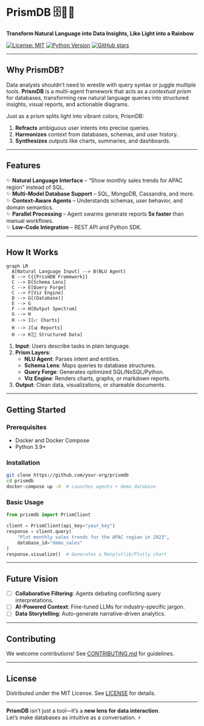 # PrismDB 🗄️🤖📂

**Transform Natural Language into Data Insights, Like Light into a Rainbow**

[![License: MIT](https://img.shields.io/badge/License-MIT-blue.svg)](https://opensource.org/licenses/MIT)
[![Python Version](https://img.shields.io/badge/Python-3.9%2B-blue)](https://www.python.org/)
[![GitHub stars](https://img.shields.io/github/stars/nexiouscaliver/Prism-DB?style=social)](https://github.com/nexiouscaliver/Prism-DB)

---

## **Why PrismDB?**  
Data analysts shouldn’t need to wrestle with query syntax or juggle multiple tools. **PrismDB** is a multi-agent framework that acts as a *contextual prism* for databases, transforming raw natural language queries into structured insights, visual reports, and actionable diagrams.  

Just as a prism splits light into vibrant colors, PrismDB:  
1. **Refracts** ambiguous user intents into precise queries.  
2. **Harmonizes** context from databases, schemas, and user history.  
3. **Synthesizes** outputs like charts, summaries, and dashboards.  

---

## **Features**  
✨ **Natural Language Interface** – “Show monthly sales trends for APAC region” instead of SQL.  
✨ **Multi-Model Database Support** – SQL, MongoDB, Cassandra, and more.  
✨ **Context-Aware Agents** – Understands schemas, user behavior, and domain semantics.  
✨ **Parallel Processing** – Agent swarms generate reports **5x faster** than manual workflows.  
✨ **Low-Code Integration** – REST API and Python SDK.  

---

## **How It Works**  
```mermaid
graph LR
  A[Natural Language Input] --> B(NLU Agent)
  B --> C{{PrismDB Framework}}
  C --> D[Schema Lens]
  C --> E[Query Forge]
  C --> F[Viz Engine]
  D --> G[(Database)]
  E --> G
  F --> H[Output Spectrum]
  G --> H
  H --> I[📈 Charts]
  H --> J[📊 Reports]
  H --> K[📂 Structured Data]
```

1. **Input**: Users describe tasks in plain language.  
2. **Prism Layers**:  
   - **NLU Agent**: Parses intent and entities.  
   - **Schema Lens**: Maps queries to database structures.  
   - **Query Forge**: Generates optimized SQL/NoSQL/Python.  
   - **Viz Engine**: Renders charts, graphs, or markdown reports.  
3. **Output**: Clean data, visualizations, or shareable documents.  

---

## **Getting Started**  

### Prerequisites  
- Docker and Docker Compose  
- Python 3.9+  

### Installation  
```bash
git clone https://github.com/your-org/prismdb  
cd prismdb  
docker-compose up -d  # Launches agents + demo database
```

### Basic Usage  
```python
from prismdb import PrismClient

client = PrismClient(api_key="your_key")
response = client.query(
    "Plot monthly sales trends for the APAC region in 2023",
    database_id="demo_sales"
)
response.visualize()  # Generates a Matplotlib/Plotly chart
```

---

## **Future Vision**  
- [ ] **Collaborative Filtering**: Agents debating conflicting query interpretations.  
- [ ] **AI-Powered Context**: Fine-tuned LLMs for industry-specific jargon.  
- [ ] **Data Storytelling**: Auto-generate narrative-driven analytics.  

---

## **Contributing**  
We welcome contributions! See [CONTRIBUTING.md](CONTRIBUTING.md) for guidelines.  

---

## **License**  
Distributed under the MIT License. See [LICENSE](LICENSE) for details.  

---

**PrismDB** isn’t just a tool—it’s a **new lens for data interaction**.  
Let’s make databases as intuitive as a conversation. ⚡️  

